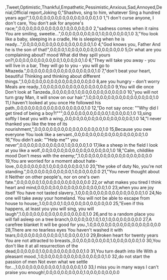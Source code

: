 ,Tweet,Optimistic,Thankful,Empathetic,Pessimistic,Anxious,Sad,Annoyed,Denial,Official report,Joking
0,"Shashvo, sing to him, whatever Sing a hundred years ago!",1.0,0.0,0.0,0.0,0.0,0.0,0.0,0.0,0.0,1.0
1,"I don't curse anyone, I don't care, You don't ask for anyone's race;",0.0,0.0,0.0,0.0,0.0,0.0,1.0,0.0,0.0,0.0
2,"sadness comes when it rains You are smiling, sweetie...",0.0,0.0,0.0,0.0,0.0,1.0,0.0,0.0,0.0,1.0
3,"You look like a baby, sleeping in a cradle, He is sleeping when he is ready...",0.0,0.0,0.0,0.0,0.0,0.0,0.0,0.0,0.0,1.0
4,"God knows you, Father And he is the son of that!",0.0,0.0,1.0,0.0,0.0,0.0,0.0,0.0,0.0,0.0
5,Or what are you complaining about? mood What did they spill yours on?!,0.0,0.0,0.0,0.0,0.0,0.0,1.0,0.0,0.0,1.0
6,"They will take you away - you will live in a bar, They will go to you - you will go to Mtazeda.",0.0,0.0,0.0,0.0,0.0,0.0,0.0,0.0,0.0,1.0
7,"don't beat your heart, beautiful Thinking and thinking about different things.",1.0,0.0,0.0,0.0,0.0,0.0,0.0,0.0,0.0,0.0
8,are you hungry - don't worry Meals are ready.,1.0,0.0,0.0,0.0,0.0,0.0,0.0,0.0,0.0,0.0
9,You will die once Don't look at Tanzeda.,0.0,0.0,0.0,1.0,0.0,0.0,0.0,0.0,0.0,0.0
10,"you will not turn gray Man, it will snow on our hair.",1.0,0.0,0.0,0.0,0.0,0.0,0.0,0.0,0.0,1.0
11,I haven't looked at you once He followed his path.,0.0,0.0,0.0,0.0,0.0,0.0,0.0,0.0,0.0,1.0
12,"Do not say once: ""Why did I get tired of being a boy?!""",0.0,0.0,0.0,0.0,0.0,0.0,1.0,0.0,0.0,1.0
13,sing softly I beat you with a wing.,0.0,0.0,0.0,0.0,0.0,0.0,0.0,0.0,0.0,1.0
14,"I never thanked you like the tree of its nourishment,",0.0,0.0,0.0,0.0,0.0,0.0,0.0,0.0,0.0,1.0
15,Because you owe everyone You look like a servant.,0.0,0.0,0.0,0.0,0.0,0.0,0.0,0.0,0.0,1.0
16,"You didn't ask: ""Help me"" you never",0.0,0.0,0.0,0.0,0.0,0.0,1.0,0.0,0.0,1.0
17,like a sheep in the field I look at you like a wolf.,0.0,0.0,0.0,0.0,0.0,0.0,0.0,0.0,0.0,1.0
18,"Calm, childlike mood Don't mess with the enemy;",1.0,0.0,0.0,0.0,0.0,0.0,0.0,0.0,0.0,0.0
19,You are worried for a moment about hate-love.,0.0,0.0,0.0,0.0,1.0,0.0,0.0,0.0,0.0,1.0
20,"the yoke of duty No, you're not standing.",0.0,0.0,0.0,0.0,0.0,0.0,1.0,0.0,0.0,0.0
21,"You never thought about it Neither on other people's, nor on one's own fate.",0.0,0.0,0.0,1.0,0.0,0.0,0.0,0.0,0.0,0.0
22,or what makes you tired I think heart and mind,0.0,0.0,0.0,0.0,0.0,0.0,0.0,0.0,0.0,1.0
23,when you are joy itself You have not tasted slavery.,1.0,0.0,0.0,0.0,0.0,0.0,0.0,0.0,0.0,1.0
24,No one will take away your homeland. You will not be able to escape from house to house;,1.0,0.0,0.0,1.0,0.0,0.0,0.0,0.0,0.0,0.0
25,"Even if this happens, at least you you will sing, you will laugh",1.0,0.0,0.0,0.0,0.0,0.0,0.0,0.0,0.0,1.0
26,and to a random place you will fall asleep on a tree branch,0.0,0.0,0.0,1.0,1.0,1.0,0.0,0.0,0.0,0.0
27,A carefree blanket It will be good for you.,1.0,0.0,0.0,0.0,0.0,0.0,0.0,0.0,0.0,0.0
28,There are no tearless eyes You haven't washed it with tears,0.0,0.0,0.0,0.0,0.0,0.0,1.0,0.0,0.0,1.0
29,Broken heart for twenty years You are not attracted to breasts.,0.0,0.0,0.0,0.0,0.0,1.0,0.0,0.0,0.0,1.0
30,You don't like it at all resurrection of the dead,0.0,0.0,0.0,1.0,0.0,0.0,0.0,0.0,0.0,1.0
31,You turn death into life With a pleasant mood.,1.0,0.0,0.0,0.0,0.0,0.0,0.0,0.0,0.0,1.0
32,do not start the passion of men Not even what we settle for...,1.0,0.0,0.0,0.0,0.0,0.0,1.0,0.0,0.0,1.0
33,I miss you in many ways I can't praise you enough!,0.0,0.0,0.0,0.0,0.0,1.0,0.0,0.0,0.0,0.0

